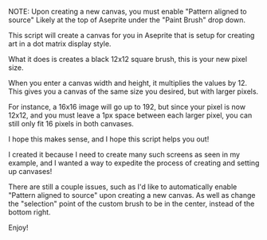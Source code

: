 NOTE: Upon creating a new canvas, you must enable "Pattern aligned to source" Likely at the top of Aseprite under the "Paint Brush" drop down.

This script will create a canvas for you in Aseprite that is setup for creating art in a dot matrix display style.

What it does is creates a black 12x12 square brush, this is your new pixel size.

When you enter a canvas width and height, it multiplies the values by 12.
This gives you a canvas of the same size you desired, but with larger pixels.

For instance, a 16x16 image will go up to 192, but since your pixel is now 12x12, and you must leave a 1px
space between each larger pixel, you can still only fit 16 pixels in both canvases.

I hope this makes sense, and I hope this script helps you out!

I created it because I need to create many such screens as seen in my example, and I wanted a way to expedite
the process of creating and setting up canvases!

There are still a couple issues, such as I'd like to automatically enable "Pattern aligned to source" upon creating
a new canvas. 
As well as change the "selection" point of the custom brush to be in the center, instead of the bottom right.

Enjoy!
